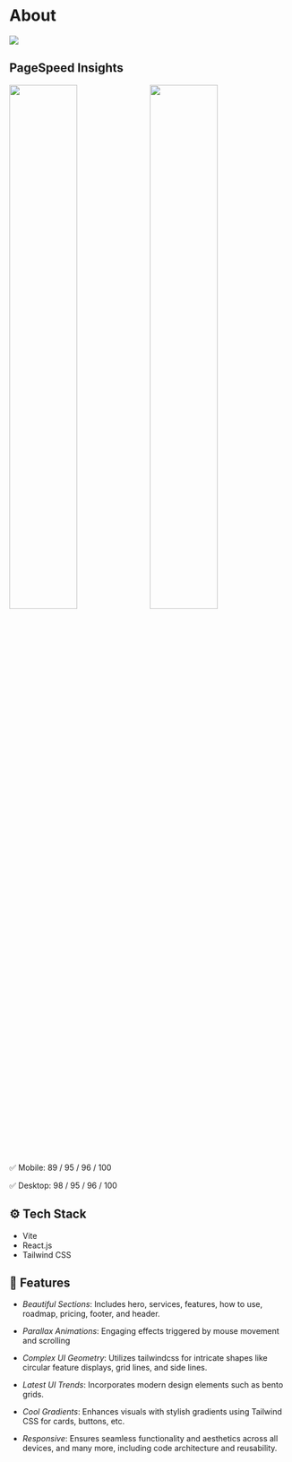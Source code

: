 # About

![](https://github.com/getFrontend/react-app-brainmaster/blob/main/public/brainmaster-preview.png?raw=true)

## PageSpeed Insights

<img src="https://github.com/getFrontend/react-app-brainmaster/blob/main/public/brainmaster-mobile.png?raw=true" width="49%"/> <img src="https://github.com/getFrontend/react-app-brainmaster/blob/main/public/brainmaster-desktop.png?raw=true" width="49%"/>

✅ Mobile: 89 / 95 / 96 / 100

✅ Desktop: 98 / 95 / 96 / 100

## ⚙️ Tech Stack

- Vite
- React.js
- Tailwind CSS

## 🔋 Features

- _Beautiful Sections_: Includes hero, services, features, how to use, roadmap, pricing, footer, and header.

- _Parallax Animations_: Engaging effects triggered by mouse movement and scrolling

- _Complex UI Geometry_: Utilizes tailwindcss for intricate shapes like circular feature displays, grid lines, and side lines.

- _Latest UI Trends_: Incorporates modern design elements such as bento grids.

- _Cool Gradients_: Enhances visuals with stylish gradients using Tailwind CSS for cards, buttons, etc.

- _Responsive_: Ensures seamless functionality and aesthetics across all devices, and many more, including code architecture and reusability.


